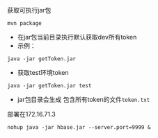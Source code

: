 获取可执行jar包  
```shell script
mvn package
```
* 在jar包当前目录执行默认获取dev所有token  
* 示例：  
```shell script
java -jar getToken.jar
```  
* 获取test环境token 
```shell script
java -jar getToken.jar test
```
* jar包目录会生成 包含所有token的文件`token.txt`  

部署在172.16.71.3  
```shell script
nohup java -jar hbase.jar --server.port=9999 &
```